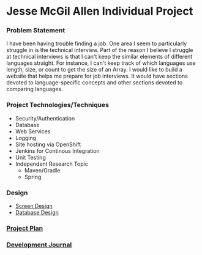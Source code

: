 # Jesse McGil Allen Individual Project

### Problem Statement
I have been having trouble finding a job.  One area I seem to particularly struggle in is the technical interview.  Part of the reason I believe I struggle at technical interviews is that I can't keep the similar elements of different languages straight.  For instance, I can't keep track of which languages use length, size, or count to get the size of an Array.  I would like to build a website that helps me prepare for job interviews.  It would have sections devoted to language-specific concepts and other sections devoted to comparing languages.

### Project Technologies/Techniques
- Security/Authentication
- Database
- Web Services
- Logging
- Site hosting via OpenShift
- Jenkins for Continous Integration
- Unit Testing
- Independent Research Topic
  - Maven/Gradle
  - Spring

### Design
- [Screen Design](ScreenDesign.md)
- [Database Design](DatabaseDesign.md)

### [Project Plan](ProjectPlan.md)

### [Development Journal](Journal.md)
